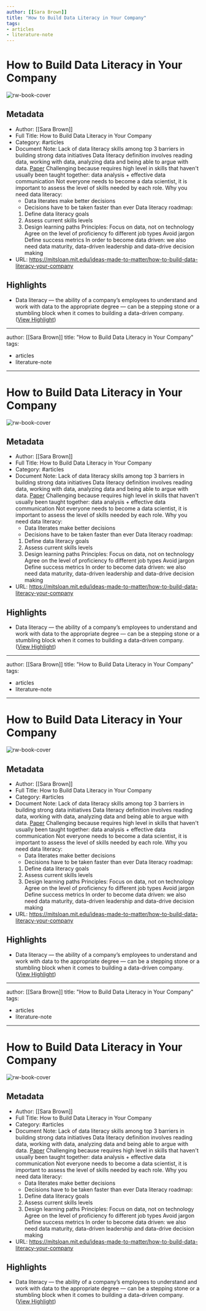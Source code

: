 ```yaml
---
author: [[Sara Brown]]
title: "How to Build Data Literacy in Your Company"
tags: 
- articles
- literature-note
---
```

# How to Build Data Literacy in Your Company

![rw-book-cover](https://mitsloan.mit.edu/sites/default/files/styles/og_image/public/2021-02/data-literacy.jpg?h=7691f918&itok=nT7ZDRTr)

## Metadata
- Author: [[Sara Brown]]
- Full Title: How to Build Data Literacy in Your Company
- Category: #articles
- Document Note: Lack of data literacy skills among top 3 barriers in building strong data initiatives
   Data literacy definition involves reading data, working with data, analyzing data and being able to argue with data. [Paper](https://dam-prod.media.mit.edu/x/2016/10/20/Edu_D'Ignazio_52.pdf)
   Challenging because requires high level in skills that haven't usually been taught together: data analysis + effective data communication
   Not everyone needs to become a data scientist, it is important to assess the level of skills needed by each role.
   Why you need data literacy:
   - Data literates make better decisions
   - Decisions have to be taken faster than ever
   Data literacy roadmap:
   1. Define data literacy goals
   2. Assess current skills levels
   3. Design learning paths
   Principles:
   Focus on data, not on technology
   Agree on the level of proficiency fo different job types
   Avoid jargon
   Define success metrics
   In order to become data driven: we also need data maturity, data-driven leadership and data-drive decision making
- URL: https://mitsloan.mit.edu/ideas-made-to-matter/how-to-build-data-literacy-your-company

## Highlights
- Data literacy — the ability of a company’s employees to understand and work with data to the appropriate degree — can be a stepping stone or a stumbling block when it comes to building a data-driven company. ([View Highlight](https://read.readwise.io/read/01gs3nvfjp089nms7qt647fw3s))
---
author: [[Sara Brown]]
title: "How to Build Data Literacy in Your Company"
tags: 
- articles
- literature-note
---
# How to Build Data Literacy in Your Company

![rw-book-cover](https://mitsloan.mit.edu/sites/default/files/styles/og_image/public/2021-02/data-literacy.jpg?h=7691f918&itok=nT7ZDRTr)

## Metadata
- Author: [[Sara Brown]]
- Full Title: How to Build Data Literacy in Your Company
- Category: #articles
- Document Note: Lack of data literacy skills among top 3 barriers in building strong data initiatives
   Data literacy definition involves reading data, working with data, analyzing data and being able to argue with data. [Paper](https://dam-prod.media.mit.edu/x/2016/10/20/Edu_D'Ignazio_52.pdf)
   Challenging because requires high level in skills that haven't usually been taught together: data analysis + effective data communication
   Not everyone needs to become a data scientist, it is important to assess the level of skills needed by each role.
   Why you need data literacy:
   - Data literates make better decisions
   - Decisions have to be taken faster than ever
   Data literacy roadmap:
   1. Define data literacy goals
   2. Assess current skills levels
   3. Design learning paths
   Principles:
   Focus on data, not on technology
   Agree on the level of proficiency fo different job types
   Avoid jargon
   Define success metrics
   In order to become data driven: we also need data maturity, data-driven leadership and data-drive decision making
- URL: https://mitsloan.mit.edu/ideas-made-to-matter/how-to-build-data-literacy-your-company

## Highlights
- Data literacy — the ability of a company’s employees to understand and work with data to the appropriate degree — can be a stepping stone or a stumbling block when it comes to building a data-driven company. ([View Highlight](https://read.readwise.io/read/01gs3nvfjp089nms7qt647fw3s))
---
author: [[Sara Brown]]
title: "How to Build Data Literacy in Your Company"
tags: 
- articles
- literature-note
---
# How to Build Data Literacy in Your Company

![rw-book-cover](https://mitsloan.mit.edu/sites/default/files/styles/og_image/public/2021-02/data-literacy.jpg?h=7691f918&itok=nT7ZDRTr)

## Metadata
- Author: [[Sara Brown]]
- Full Title: How to Build Data Literacy in Your Company
- Category: #articles
- Document Note: Lack of data literacy skills among top 3 barriers in building strong data initiatives
   Data literacy definition involves reading data, working with data, analyzing data and being able to argue with data. [Paper](https://dam-prod.media.mit.edu/x/2016/10/20/Edu_D'Ignazio_52.pdf)
   Challenging because requires high level in skills that haven't usually been taught together: data analysis + effective data communication
   Not everyone needs to become a data scientist, it is important to assess the level of skills needed by each role.
   Why you need data literacy:
   - Data literates make better decisions
   - Decisions have to be taken faster than ever
   Data literacy roadmap:
   1. Define data literacy goals
   2. Assess current skills levels
   3. Design learning paths
   Principles:
   Focus on data, not on technology
   Agree on the level of proficiency fo different job types
   Avoid jargon
   Define success metrics
   In order to become data driven: we also need data maturity, data-driven leadership and data-drive decision making
- URL: https://mitsloan.mit.edu/ideas-made-to-matter/how-to-build-data-literacy-your-company

## Highlights
- Data literacy — the ability of a company’s employees to understand and work with data to the appropriate degree — can be a stepping stone or a stumbling block when it comes to building a data-driven company. ([View Highlight](https://read.readwise.io/read/01gs3nvfjp089nms7qt647fw3s))
---
author: [[Sara Brown]]
title: "How to Build Data Literacy in Your Company"
tags: 
- articles
- literature-note
---
# How to Build Data Literacy in Your Company

![rw-book-cover](https://mitsloan.mit.edu/sites/default/files/styles/og_image/public/2021-02/data-literacy.jpg?h=7691f918&itok=nT7ZDRTr)

## Metadata
- Author: [[Sara Brown]]
- Full Title: How to Build Data Literacy in Your Company
- Category: #articles
- Document Note: Lack of data literacy skills among top 3 barriers in building strong data initiatives
   Data literacy definition involves reading data, working with data, analyzing data and being able to argue with data. [Paper](https://dam-prod.media.mit.edu/x/2016/10/20/Edu_D'Ignazio_52.pdf)
   Challenging because requires high level in skills that haven't usually been taught together: data analysis + effective data communication
   Not everyone needs to become a data scientist, it is important to assess the level of skills needed by each role.
   Why you need data literacy:
   - Data literates make better decisions
   - Decisions have to be taken faster than ever
   Data literacy roadmap:
   1. Define data literacy goals
   2. Assess current skills levels
   3. Design learning paths
   Principles:
   Focus on data, not on technology
   Agree on the level of proficiency fo different job types
   Avoid jargon
   Define success metrics
   In order to become data driven: we also need data maturity, data-driven leadership and data-drive decision making
- URL: https://mitsloan.mit.edu/ideas-made-to-matter/how-to-build-data-literacy-your-company

## Highlights
- Data literacy — the ability of a company’s employees to understand and work with data to the appropriate degree — can be a stepping stone or a stumbling block when it comes to building a data-driven company. ([View Highlight](https://read.readwise.io/read/01gs3nvfjp089nms7qt647fw3s))
